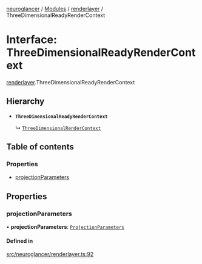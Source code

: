 [neuroglancer](../README.md) / [Modules](../modules.md) / [renderlayer](../modules/renderlayer.md) / ThreeDimensionalReadyRenderContext

# Interface: ThreeDimensionalReadyRenderContext

[renderlayer](../modules/renderlayer.md).ThreeDimensionalReadyRenderContext

## Hierarchy

- **`ThreeDimensionalReadyRenderContext`**

  ↳ [`ThreeDimensionalRenderContext`](renderlayer.ThreeDimensionalRenderContext.md)

## Table of contents

### Properties

- [projectionParameters](renderlayer.ThreeDimensionalReadyRenderContext.md#projectionparameters)

## Properties

### projectionParameters

• **projectionParameters**: [`ProjectionParameters`](../classes/projection_parameters.ProjectionParameters.md)

#### Defined in

[src/neuroglancer/renderlayer.ts:92](https://github.com/ActiveBrainAtlas2/neuroglancer/blob/958d23e0/src/neuroglancer/renderlayer.ts#L92)
